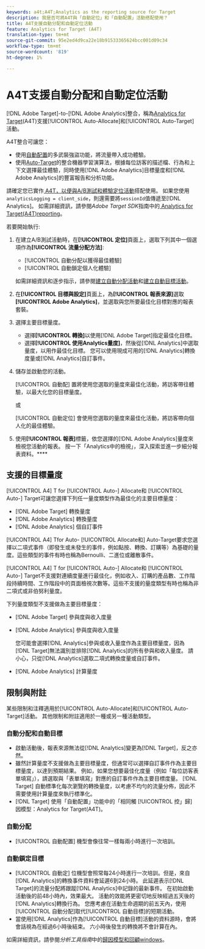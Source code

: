 ```yaml
---
keywords: a4t;A4T;Analytics as the reporting source for Target
description: 我是否可將A4T與「自動定位」和「自動配置」活動搭配使用？
title: A4T支援自動分配和自動定位活動
feature: Analytics for Target (A4T)
translation-type: tm+mt
source-git-commit: 95e2ed4d9ca22e18b91533365624bcc001d09c34
workflow-type: tm+mt
source-wordcount: '819'
ht-degree: 1%

---
```



# A4T支援自動分配和自動定位活動

[!DNL Adobe Target]-to-[!DNL Adobe Analytics]整合，稱為[Analytics for Target](/help/c-integrating-target-with-mac/a4t/a4t.md)(A4T)支援[!UICONTROL Auto-Allocate]和[!UICONTROL Auto-Target]活動。

A4T整合可讓您：

* 使用[自動配置](/help/c-activities/automated-traffic-allocation/automated-traffic-allocation.md)的多武裝強盜功能，將流量帶入成功體驗。
* 使用[Auto-Target](/help/c-activities/auto-target/auto-target-to-optimize.md)的整合機器學習演算法，根據每位訪客的描述檔、行為和上下文選擇最佳體驗，同時使用[!DNL Adobe Analytics]目標量度和[!DNL Adobe Analytics]的豐富報告和分析功能。

請確定您已實作[ A4T，以便與A/B測試和體驗定位活動](/help/c-integrating-target-with-mac/a4t/a4timplementation.md)搭配使用。 如果您使用`analyticsLogging = client_side`，則還需要將`sessionId`值傳遞至[!DNL Analytics]。 如需詳細資訊，請參閱&#x200B;*Adobe Target SDK*&#x200B;指南中的[ Analytics for Target(A4T)reporting](https://adobetarget-sdks.gitbook.io/docs/integration-with-experience-cloud/analytics-for-target-a4t-reporting)。

若要開始執行:

1. 在建立A/B測試活動時，在&#x200B;**[!UICONTROL 定位]**&#x200B;頁面上，選取下列其中一個選項作為&#x200B;**[!UICONTROL 流量分配方法]**:

   * [!UICONTROL 自動分配以獲得最佳體驗]
   * [!UICONTROL 自動鎖定個人化體驗]

   如需詳細資訊和逐步指示，請參閱[建立自動分配活動](/help/c-activities/automated-traffic-allocation/create-auto-allocate-activity.md)和[建立自動目標活動](/help/c-activities/auto-target/create-auto-target.md)。

1. 在&#x200B;**[!UICONTROL 目標與設定]**&#x200B;頁面上，為&#x200B;**[!UICONTROL 報表來源]**&#x200B;選取&#x200B;**[!UICONTROL Adobe Analytics]**，並選取與您所要最佳化目標對應的報表套裝。

1. 選擇主要目標量度。

   * 選擇&#x200B;**[!UICONTROL 轉換]**&#x200B;以使用[!DNL Adobe Target]指定最佳化目標。
   * 選擇&#x200B;**[!UICONTROL 使用Analytics量度]**，然後從[!DNL Analytics]中選取量度，以用作最佳化目標。 您可以使用現成可用的[!DNL Analytics]轉換度量或[!DNL Analytics]自訂事件。

1. 儲存並啟動您的活動。

   [!UICONTROL 自動配] 置將使用您選取的量度來最佳化活動，將訪客帶往體驗，以最大化您的目標量度。

   或

   [!UICONTROL 自動定位] 會使用您選取的量度來最佳化活動，將訪客帶向個人化的最佳體驗。

1. 使用&#x200B;**[!UICONTROL 報表]**&#x200B;標籤，依您選擇的[!DNL Adobe Analytics]量度來檢視您活動的報表。 按一下「Analytics中的檢視」，深入探索並進一步細分報表資料。****

## 支援的目標量度

[!UICONTROL A4] T for  [!UICONTROL Auto-] Allocate和 [!UICONTROL Auto-] Target可讓您選擇下列任一量度類型作為最佳化的主要目標量度：

* [!DNL Adobe Target] 轉換量度
* [!DNL Adobe Analytics] 轉換量度
* [!DNL Adobe Analytics] 個自訂事件

[!UICONTROL A4] Tfor   Auto- [!UICONTROL Allocate和] Auto-Target要求您選擇以二項式事件（即發生或未發生的事件，例如點按、轉換、訂購等）為基礎的量度。這些類型的事件有時也稱為Bernoulli、二進位或離散事件。

[!UICONTROL A4] T for  [!UICONTROL Auto-] Allocate和 [!UICONTROL Auto-] Target不支援對連續度量進行最佳化，例如收入、訂購的產品數、工作階段持續時間、工作階段中的頁面檢視次數等。這些不支援的量度類型有時也稱為非二項式或非伯努利量度。

下列量度類型不支援做為主要目標量度：

* [!DNL Adobe Target] 參與度與收入度量
* [!DNL Adobe Analytics] 參與度與收入度量

   您可能會選擇[!DNL Analytics]參與或收入量度作為主要目標量度，因為[!DNL Target]無法識別並排除[!DNL Analytics]的所有參與和收入量度。 請小心，只從[!DNL Analytics]選取二項式轉換度量或自訂事件。

* [!DNL Adobe Analytics] 計算量度

## 限制與附註

某些限制和注釋適用於[!UICONTROL Auto-Allocate]和[!UICONTROL Auto-Target]活動。 其他限制和附註適用於一種或另一種活動類型。

### 自動分配和自動目標

* 啟動活動後，報表來源無法從[!DNL Analytics]變更為[!DNL Target]，反之亦然。
* 雖然計算量度不支援做為主要目標量度，但通常可以選擇自訂事件作為主要目標量度，以達到預期結果。 例如，如果您想要最佳化度量（例如「每位訪客表單填寫」），請選取與「表單填寫」對應的自訂事件作為主要目標度量。 [!DNL Target] 自動標準化每次瀏覽的轉換量度，以考慮不均勻的流量分佈，因此不需要使用計算量度來執行標準化。
* [!DNL Target] 使用「自動配置」功能中的「相同觸 [!UICONTROL 控」歸] 因模型：Analytics for Target(A4T)。

### 自動分配

* [!UICONTROL 自動配置] 機型會像往常一樣每兩小時進行一次培訓。

### 自動鎖定目標

* [!UICONTROL 自動定] 位機型會照常每24小時進行一次培訓。但是，來自[!DNL Analytics]的轉換事件資料會延遲6到24小時。 此延遲表示[!DNL Target]的流量分配將跟蹤[!DNL Analytics]中記錄的最新事件。 在初始啟動活動後的前48小時內，效果最大。 活動的效能將更密切地反映經過五天後的[!DNL Analytics]轉換行為。 您應考慮在活動生命週期的前五天內，使用[!UICONTROL 自動分配]取代[!UICONTROL 自動目標]的短期活動。
* 當使用[!DNL Analytics]作為[!UICONTROL 自動目標]活動的資料源時，會將會話視為在經過6小時後結束。 六小時後發生的轉換將不會計算在內。

如需詳細資訊，請參閱&#x200B;*分析工具指南*&#x200B;中的[歸因模型和回顧windows](https://experienceleague.adobe.com/docs/analytics/analyze/analysis-workspace/attribution/models.html)。
